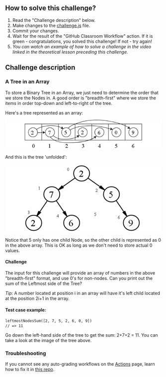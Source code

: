 ## How to solve this challenge?

1. Read the "Challenge description" below.
2. Make changes to the [challenge.js](./challenge.js) file.
3. Commit your changes.
4. Wait for the result of the "GitHub Classroom Workflow" action. If it is green - congratulations, you solved this challenge! If not - try again!
5.  *You can watch an example of how to solve a challenge in the video linked in the theoretical lesson preceding this challenge.*


## Challenge description

### A Tree in an Array

To store a Binary Tree in an Array, we just need to determine the order  that we store the Nodes in. A good order is "breadth-first" where we  store the items in order top-down and left-to-right of the tree.

Here's a tree represented as an array:

![](./trees01.png)

And this is the tree 'unfolded':

![](./trees02.png)

Notice that 5 only has one child Node, so the other child is represented as 0 in the above array. This is OK as long as we don't need to store  actual 0 values.

#### Challenge

The input for this challenge will provide an array of numbers in the above "breadth-first" format, and use 0's for non-nodes. 
Can you print out the sum of the Leftmost side of the Tree?

*Tip:* A number located at position i in an array will have it's left child located at the position 2i+1 in the array. 

#### Test case example:
```
leftmostNodesSum([2, 7, 5, 2, 6, 0, 9])
// => 11
```

Go down the left-hand side of the tree to get the sum: 2+7+2 = 11. You can take a look at the image of the tree above.

### Troubleshooting

If you cannot see any auto-grading workflows on the [Actions](../../actions) page, learn how to fix it in [this repo](https://github.com/microverse-students/autograding-troubles-js/blob/main/README.md).